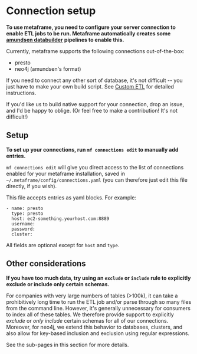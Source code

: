 # Connection setup

**To use metaframe, you need to configure your server connection to enable ETL jobs to be run. Metaframe automatically creates some** [**amundsen databuilder**](https://github.com/lyft/amundsendatabuilder) **pipelines to enable this.** 

Currently, metaframe supports the following connections out-of-the-box:

* presto
* neo4j \(amundsen's format\)

If you need to connect any other sort of database, it's not difficult -- you just have to make your own build script. See [Custom ETL](custom-etl.md) for detailed instructions.

If you'd like us to build native support for your connection, drop an issue, and I'd be happy to oblige. \(Or feel free to make a contribution! It's not difficult!\)

## Setup

**To set up your connections, run `mf connections edit` to manually add entries.**

`mf connections edit` will give you direct access to the list of connections enabled for your metaframe installation, saved in `~/.metaframe/config/connections.yaml` \(you can therefore just edit this file directly, if you wish\).

This file accepts entries as yaml blocks. For example:

```text
- name: presto
  type: presto
  host: ec2-something.yourhost.com:8889
  username:
  password:
  cluster:
```

All fields are optional except for `host` and `type`.

## Other considerations

**If you have too much data, try using an `exclude` or `include` rule to explicitly exclude or include only certain schemas.**

For companies with very large numbers of tables \(&gt;100k\), it can take a prohibitively long time to run the ETL job and/or parse through so many files from the command line. However, it's generally unnecessary for consumers to index all of these tables. We therefore provide support to explicitly _exclude_ or _only include_ certain schemas for all of our connections. Moreover, for neo4j, we extend this behavior to databases, clusters, and also allow for key-based inclusion and exclusion using regular expressions.

See the sub-pages in this section for more details.

